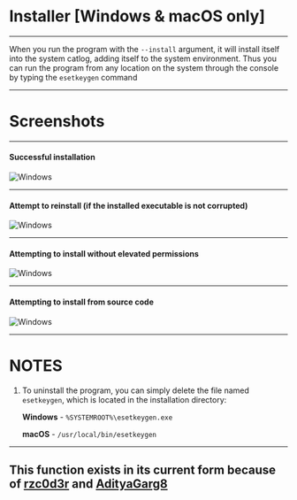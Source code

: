 # Installer [Windows & macOS only]

---

When you run the program with the ```--install``` argument, it will install itself into the system catlog, adding itself to the system environment. Thus you can run the program from any location on the system through the console by typing the ```esetkeygen``` command

---

# Screenshots

---

#### Successful installation
![Windows](../img/successfully_installed.png)

---

#### Attempt to reinstall (if the installed executable is not corrupted)
![Windows](../img/reinstallation_attempt.png)

---

#### Attempting to install without elevated permissions
![Windows](../img/installer_permission_error.png)

---

#### Attempting to install from source code
![Windows](../img/installation_from_source.png)

---

# NOTES
1. To uninstall the program, you can simply delete the file named ```esetkeygen```, which is located in the installation directory:

    **Windows** - ```%SYSTEMROOT%\esetkeygen.exe```

    **macOS** - ```/usr/local/bin/esetkeygen```

---

## This function exists in its current form because of [rzc0d3r](https://github.com/rzc0d3r) and [AdityaGarg8](https://github.com/AdityaGarg8)